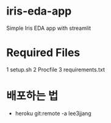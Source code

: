 # iris-eda-app
Simple Iris EDA app with streamlit

# Required Files
1 setup.sh
2 Procfile
3 requirements.txt

# 배포하는 법
* heroku git:remote -a lee3jjang